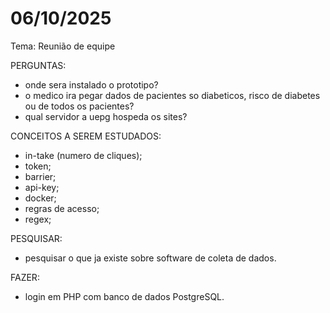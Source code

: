 # 06/10/2025

Tema: Reunião de equipe

PERGUNTAS:

- onde sera instalado o prototipo?
- o medico ira pegar dados de pacientes so diabeticos, risco de diabetes ou de todos os pacientes?
- qual servidor a uepg hospeda os sites?

CONCEITOS A SEREM ESTUDADOS:

- in-take (numero de cliques);
- token;
- barrier;
- api-key;
- docker;
- regras de acesso;
- regex;

PESQUISAR:

- pesquisar o que ja existe sobre software de coleta de dados.

FAZER:

- login em PHP com banco de dados PostgreSQL.
